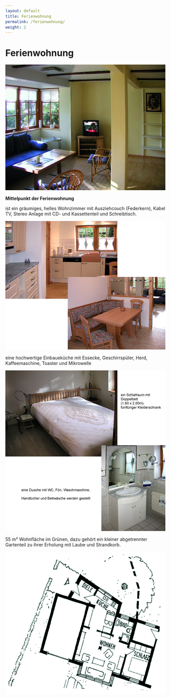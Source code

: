 ```yaml
---
layout: default
title: Ferienwohnung
permalink: /ferienwohnung/
weight: 2
---
```


# Ferienwohnung

![Mittelpunkt](/assets/ferienwohnung-mittelpunkt.jpg)

**Mittelpunkt der Ferienwohnung**

ist ein gräumiges, helles Wohnzimmer mit Ausziehcouch (Federkern), Kabel TV, Stereo Anlage mit CD- und Kassettenteil und Schreibtisch.

![Küche](/assets/ferienwohnung-kueche.png)

eine hochwertige Einbaueküche mit Essecke, Geschirrspüler, Herd, Kaffeemaschine, Toaster und Mikrowelle

![Schlafzimmer & Bad](/assets/ferienwohnung-schlafzimmer-bad.jpg)

55 m² Wohnfläche im Grünen, dazu gehört ein kleiner abgetrennter Gartenteil zu ihrer Erholung mit Laube und Strandkorb.

![Grundriss](/assets/ferienwohnung-grundriss.gif)
